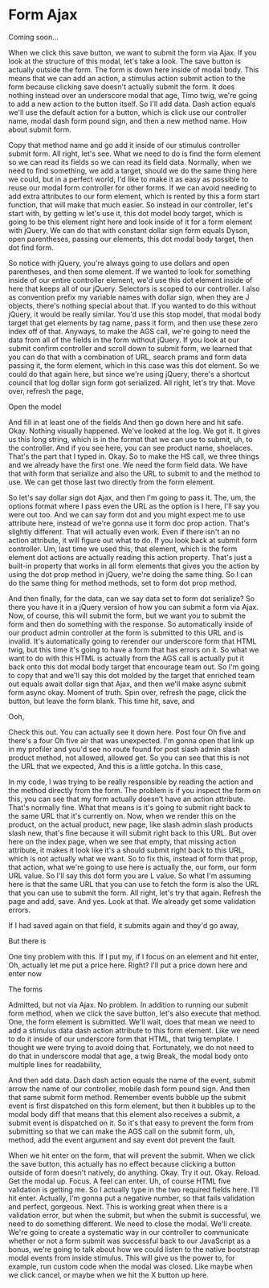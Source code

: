 # Form Ajax

Coming soon...

When we click this save button, we want to submit the form via Ajax. If you look at
the structure of this modal, let's take a look. The save button is actually outside
the form. The form is down here inside of modal body. This means that we can add an
action, a stimulus action submit action to the form because clicking save doesn't
actually submit the form. It does nothing instead over an underscore modal that age,
Timo twig, we're going to add a new action to the button itself. So I'll add data.
Dash action equals we'll use the default action for a button, which is click use our
controller name, modal dash form pound sign, and then a new method name. How about
submit form.

Copy that method name and go add it inside of our stimulus controller submit form.
All right, let's see. What we need to do is find the form element so we can read its
fields so we can read its field data. Normally, when we need to find something, we
add a target, should we do the same thing here we could, but in a perfect world, I'd
like to make it as easy as possible to reuse our modal form controller for other
forms. If we can avoid needing to add extra attributes to our form element, which is
rented by this a form start function, that will make that much easier. So instead in
our controller, let's start with, by getting w let's use it, this dot model body
target, which is going to be this element right here and look inside of it for a form
element with jQuery. We can do that with constant dollar sign form equals Dyson, open
parentheses, passing our elements, this dot modal body target, then dot find form.

So notice with jQuery, you're always going to use dollars and open parentheses, and
then some element. If we wanted to look for something inside of our entire controller
element, we'd use this dot element inside of here that keeps all of our jQuery.
Selectors is scoped to our controller. I also as convention prefix my variable names
with dollar sign, when they are J objects, there's nothing special about that. If you
wanted to do this without jQuery, it would be really similar. You'd use this stop
model, that modal body target that get elements by tag name, pass it form, and then
use these zero index off of that. Anyways, to make the AGS call, we're going to need
the data from all of the fields in the form without jQuery. If you look at our submit
confirm controller and scroll down to submit form, we learned that you can do that
with a combination of URL, search prams and form data passing it, the form element,
which in this case was this dot element. So we could do that again here, but since
we're using jQuery, there's a shortcut council that log dollar sign form got
serialized. All right, let's try that. Move over, refresh the page,

Open the model

And fill in at least one of the fields And then go down here and hit safe. Okay.
Nothing visually happened. We've looked at the log. We got it. It gives us this long
string, which is in the format that we can use to submit, uh, to the controller. And
if you see here, you can see product name, shoelaces. That's the part that I typed
in. Okay. So to make the HS call, we three things and we already have the first one.
We need the form field data. We have that with form that serialize and also the URL
to submit to and the method to use. We can get those last two directly from the form
element.

So let's say dollar sign dot Ajax, and then I'm going to pass it. The, um, the
options format where I pass even the URL as the option is I here, I'll say you were
out too. And we can say form dot and you might expect me to use attribute here,
instead of we're gonna use it form doc prop action. That's slightly different. That
will actually even work. Even if there isn't an no action attribute, it will figure
out what to do. If you look back at submit form controller. Um, last time we used
this, that element, which is the form element dot actions are actually reading this
action property. That's just a built-in property that works in all form elements that
gives you the action by using the dot prop method in jQuery, we're doing the same
thing. So I can do the same thing for method methods, set to form dot prop method.

And then finally, for the data, can we say data set to form dot serialize? So there
you have it in a jQuery version of how you can submit a form via Ajax. Now, of
course, this will submit the form, but we want you to submit the form and then do
something with the response. So automatically inside of our product admin controller
at the form is submitted to this URL and is invalid. It's automatically going to
rerender our underscore form that HTML twig, but this time it's going to have a form
that has errors on it. So what we want to do with this HTML is actually from the AGS
call is actually put it back onto this dot modal body target that encourage team out.
So I'm going to copy that and we'll say this dot molded by the target that enriched
team out equals await dollar sign that Ajax, and then we'll make async submit form
async okay. Moment of truth. Spin over, refresh the page, click the button, but leave
the form blank. This time hit, save, and

Ooh,

Check this out. You can actually see it down here. Post four Oh five and there's a
four Oh five air that was unexpected. I'm gonna open that link up in my profiler and
you'd see no route found for post slash admin slash product method, not allowed,
allowed get. So you can see that this is not the URL that we expected, And this is a
little gotcha. In this case,

In my code, I was trying to be really responsible by reading the action and the
method directly from the form. The problem is if you inspect the form on this, you
can see that my form actually doesn't have an action attribute. That's normally fine.
What that means is it's going to submit right back to the same URL that it's
currently on. Now, when we render this on the product, on the actual product, new
page, like slash admin slash products slash new, that's fine because it will submit
right back to this URL. But over here on the index page, when we see that empty, that
missing action attribute, it makes it look like it's a should submit right back to
this URL, which is not actually what we want. So to fix this, instead of form that
prop, that action, what we're going to use here is actually the, our form, our form
URL value. So I'll say this dot form you are L value. So what I'm assuming here is
that the same URL that you can use to fetch the form is also the URL that you can use
to submit the form. All right, let's try that again. Refresh the page and add, save.
And yes. Look at that. We already get some validation errors.

If I had saved again on that field, it submits again and they'd go away,

But there is

One tiny problem with this. If I put my, if I focus on an element and hit enter, Oh,
actually let me put a price here. Right? I'll put a price down here and enter now

The forms

Admitted, but not via Ajax. No problem. In addition to running our submit form
method, when we click the save button, let's also execute that method. One, the form
element is submitted. We'll wait, does that mean we need to add a stimulus data dash
action attribute to this form element. Like we need to do it inside of our underscore
form that HTML, that twig template. I thought we were trying to avoid doing that.
Fortunately, we do not need to do that in underscore modal that age, a twig Break,
the modal body onto multiple lines for readability,

And then add data. Dash dash action equals the name of the event, submit arrow the
name of our controller, mobile dash form pound sign. And then that same submit form
method. Remember events bubble up the submit event is first dispatched on this form
element, but then it bubbles up to the modal body diff that means that this element
also receives a submit, a submit event is dispatched on it. So it's that easy to
prevent the form from submitting so that we can make the AGS call on the submit form,
uh, method, add the event argument and say event dot prevent the fault.

When we hit enter on the form, that will prevent the submit. When we click the save
button, this actually has no effect because clicking a button outside of form doesn't
natively, do anything. Okay. Try it out. Okay. Reload. Get the modal up. Focus. A
feel can enter. Uh, of course HTML five validation is getting me. So I actually type
in the two required fields here. I'll hit enter. Actually, I'm gonna put a negative
number, so that fails validation and perfect, gorgeous. Next. This is working great
when there is a validation error, but when the submit, but when the submit is
successful, we need to do something different. We need to close the modal. We'll
create. We're going to create a systematic way in our controller to communicate
whether or not a form submit was successful back to our JavaScript as a bonus, we're
going to talk about how we could listen to the native bootstrap modal events from
inside stimulus. This will give us the power to, for example, run custom code when
the modal was closed. Like maybe when we click cancel, or maybe when we hit the X
button up here.

